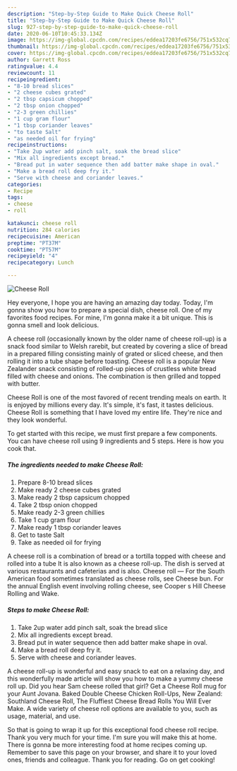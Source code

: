 ```yaml
---
description: "Step-by-Step Guide to Make Quick Cheese Roll"
title: "Step-by-Step Guide to Make Quick Cheese Roll"
slug: 927-step-by-step-guide-to-make-quick-cheese-roll
date: 2020-06-10T10:45:33.134Z
image: https://img-global.cpcdn.com/recipes/eddea17203fe6756/751x532cq70/cheese-roll-recipe-main-photo.jpg
thumbnail: https://img-global.cpcdn.com/recipes/eddea17203fe6756/751x532cq70/cheese-roll-recipe-main-photo.jpg
cover: https://img-global.cpcdn.com/recipes/eddea17203fe6756/751x532cq70/cheese-roll-recipe-main-photo.jpg
author: Garrett Ross
ratingvalue: 4.4
reviewcount: 11
recipeingredient:
- "8-10 bread slices"
- "2 cheese cubes grated"
- "2 tbsp capsicum chopped"
- "2 tbsp onion chopped"
- "2-3 green chillies"
- "1 cup gram flour"
- "1 tbsp coriander leaves"
- "to taste Salt"
- "as needed oil for frying"
recipeinstructions:
- "Take 2up water add pinch salt, soak the bread slice"
- "Mix all ingredients except bread."
- "Bread put in water sequence then add batter make shape in oval."
- "Make a bread roll deep fry it."
- "Serve with cheese and coriander leaves."
categories:
- Recipe
tags:
- cheese
- roll

katakunci: cheese roll 
nutrition: 284 calories
recipecuisine: American
preptime: "PT37M"
cooktime: "PT57M"
recipeyield: "4"
recipecategory: Lunch

---
```



![Cheese Roll](https://img-global.cpcdn.com/recipes/eddea17203fe6756/751x532cq70/cheese-roll-recipe-main-photo.jpg)

Hey everyone, I hope you are having an amazing day today. Today, I'm gonna show you how to prepare a special dish, cheese roll. One of my favorites food recipes. For mine, I'm gonna make it a bit unique. This is gonna smell and look delicious.

A cheese roll (occasionally known by the older name of cheese roll-up) is a snack food similar to Welsh rarebit, but created by covering a slice of bread in a prepared filling consisting mainly of grated or sliced cheese, and then rolling it into a tube shape before toasting. Cheese roll is a popular New Zealander snack consisting of rolled-up pieces of crustless white bread filled with cheese and onions. The combination is then grilled and topped with butter.

Cheese Roll is one of the most favored of recent trending meals on earth. It is enjoyed by millions every day. It's simple, it's fast, it tastes delicious. Cheese Roll is something that I have loved my entire life. They're nice and they look wonderful.


To get started with this recipe, we must first prepare a few components. You can have cheese roll using 9 ingredients and 5 steps. Here is how you cook that.

<!--inarticleads1-->

##### The ingredients needed to make Cheese Roll:

1. Prepare 8-10 bread slices
1. Make ready 2 cheese cubes grated
1. Make ready 2 tbsp capsicum chopped
1. Take 2 tbsp onion chopped
1. Make ready 2-3 green chillies
1. Take 1 cup gram flour
1. Make ready 1 tbsp coriander leaves
1. Get to taste Salt
1. Take as needed oil for frying


A cheese roll is a combination of bread or a tortilla topped with cheese and rolled into a tube It is also known as a cheese roll-up. The dish is served at various restaurants and cafeterias and is also. Cheese roll — For the South American food sometimes translated as cheese rolls, see Cheese bun. For the annual English event involving rolling cheese, see Cooper s Hill Cheese Rolling and Wake. 

<!--inarticleads2-->

##### Steps to make Cheese Roll:

1. Take 2up water add pinch salt, soak the bread slice
1. Mix all ingredients except bread.
1. Bread put in water sequence then add batter make shape in oval.
1. Make a bread roll deep fry it.
1. Serve with cheese and coriander leaves.


A cheese roll-up is wonderful and easy snack to eat on a relaxing day, and this wonderfully made article will show you how to make a yummy cheese roll up. Did you hear Sam cheese rolled that girl? Get a Cheese Roll mug for your Aunt Jovana. Baked Double Cheese Chicken Roll-Ups, New Zealand: Southland Cheese Roll, The Fluffiest Cheese Bread Rolls You Will Ever Make. A wide variety of cheese roll options are available to you, such as usage, material, and use. 

So that is going to wrap it up for this exceptional food cheese roll recipe. Thank you very much for your time. I'm sure you will make this at home. There is gonna be more interesting food at home recipes coming up. Remember to save this page on your browser, and share it to your loved ones, friends and colleague. Thank you for reading. Go on get cooking!
